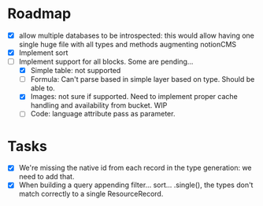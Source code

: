 # Roadmap

- [x] allow multiple databases to be introspected: this would allow having one single huge file with all types and methods augmenting notionCMS
- [x] Implement sort
- [ ] Implement support for all blocks. Some are pending...
  - [x] Simple table: not supported
  - [ ] Formula: Can't parse based in simple layer based on type. Should be able to.
  - [x] Images: not sure if supported. Need to implement proper cache handling and availability from bucket. WIP
  - [ ] Code: language attribute pass as parameter.

# Tasks

- [x] We're missing the native id from each record in the type generation: we need to add that.
- [x] When building a query appending filter... sort... .single(), the types don't match correctly to a single ResourceRecord.

